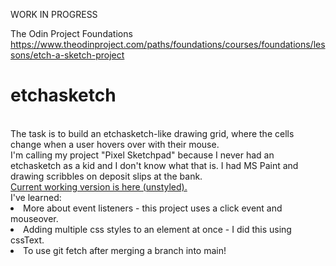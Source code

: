 WORK IN PROGRESS<br>

The Odin Project Foundations
https://www.theodinproject.com/paths/foundations/courses/foundations/lessons/etch-a-sketch-project
# etchasketch
<br>
The task is to build an etchasketch-like drawing grid, where the cells change when a user hovers over with their mouse.<br>
I'm calling my project "Pixel Sketchpad" because I never had an etchasketch as a kid and I don't know what that is. I had MS Paint and drawing scribbles on deposit slips at the bank.<br>
<a href="https://mchlol.github.io/etchasketch">Current working version is here (unstyled).</a>
<br>
I've learned:<br>
<li>More about event listeners - this project uses a click event and mouseover.</li>
<li>Adding multiple css styles to an element at once - I did this using cssText.</li>
<li>To use git fetch after merging a branch into main!</li>